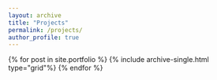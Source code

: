 ```yaml
---
layout: archive
title: "Projects"
permalink: /projects/
author_profile: true
---
```


<div class="grid__wrapper">
{% for post in site.portfolio %}
  {% include archive-single.html type="grid"%}
{% endfor %}
</div>
